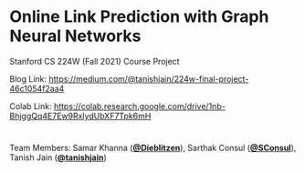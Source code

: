 # Online Link Prediction with Graph Neural Networks
Stanford CS 224W (Fall 2021) Course Project

Blog Link: https://medium.com/@tanishjain/224w-final-project-46c1054f2aa4

Colab Link: https://colab.research.google.com/drive/1nb-BhjggQq4E7Ew9RxlydUbXF7Tpk6mH


#
Team Members: Samar Khanna ([**@Dieblitzen**](https://github.com/Dieblitzen)), Sarthak Consul ([**@SConsul**](https://github.com/SConsul)), Tanish Jain ([**@tanishjain**](https://github.com/tanishjain))
